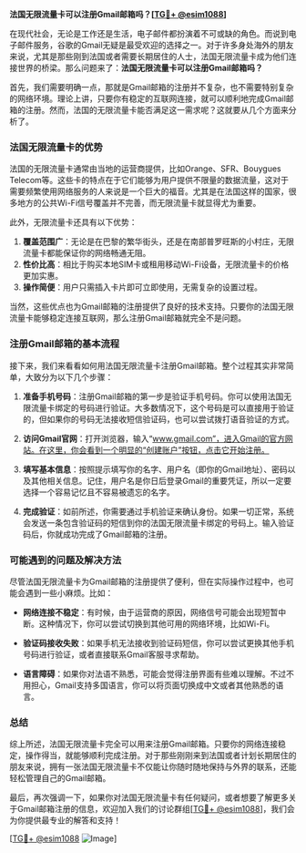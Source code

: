 **法国无限流量卡可以注册Gmail邮箱吗？[[TG💪+ @esim1088](https://t.me/s/esim1088)]**

在现代社会，无论是工作还是生活，电子邮件都扮演着不可或缺的角色。而说到电子邮件服务，谷歌的Gmail无疑是最受欢迎的选择之一。对于许多身处海外的朋友来说，尤其是那些刚到法国或者需要长期居住的人士，法国无限流量卡成为他们连接世界的桥梁。那么问题来了：**法国无限流量卡可以注册Gmail邮箱吗？**

首先，我们需要明确一点，那就是Gmail邮箱的注册并不复杂，也不需要特别复杂的网络环境。理论上讲，只要你有稳定的互联网连接，就可以顺利地完成Gmail邮箱的注册。然而，法国的无限流量卡能否满足这一需求呢？这就要从几个方面来分析了。

### 法国无限流量卡的优势

法国的无限流量卡通常由当地的运营商提供，比如Orange、SFR、Bouygues Telecom等。这些卡的特点在于它们能够为用户提供不限量的数据流量，这对于需要频繁使用网络服务的人来说是一个巨大的福音。尤其是在法国这样的国家，很多地方的公共Wi-Fi信号覆盖并不完善，而无限流量卡就显得尤为重要。

此外，无限流量卡还具有以下优势：

1. **覆盖范围广**：无论是在巴黎的繁华街头，还是在南部普罗旺斯的小村庄，无限流量卡都能保证你的网络畅通无阻。
2. **性价比高**：相比于购买本地SIM卡或租用移动Wi-Fi设备，无限流量卡的价格更加实惠。
3. **操作简便**：用户只需插入卡片即可立即使用，无需复杂的设置过程。

当然，这些优点也为Gmail邮箱的注册提供了良好的技术支持。只要你的法国无限流量卡能够稳定连接互联网，那么注册Gmail邮箱就完全不是问题。

### 注册Gmail邮箱的基本流程

接下来，我们来看看如何用法国无限流量卡注册Gmail邮箱。整个过程其实非常简单，大致分为以下几个步骤：

1. **准备手机号码**：注册Gmail邮箱的第一步是验证手机号码。你可以使用法国无限流量卡绑定的号码进行验证。大多数情况下，这个号码是可以直接用于验证的，但如果你的号码无法接收短信验证码，也可以尝试拨打语音验证的方式。
   
2. **访问Gmail官网**：打开浏览器，输入“www.gmail.com”，进入Gmail的官方网站。在这里，你会看到一个明显的“创建账户”按钮，点击它开始注册。

3. **填写基本信息**：按照提示填写你的名字、用户名（即你的Gmail地址）、密码以及其他相关信息。记住，用户名是你日后登录Gmail的重要凭证，所以一定要选择一个容易记忆且不容易被遗忘的名字。

4. **完成验证**：如前所述，你需要通过手机验证来确认身份。如果一切正常，系统会发送一条包含验证码的短信到你的法国无限流量卡绑定的号码上。输入验证码后，你就成功完成了Gmail邮箱的注册。

### 可能遇到的问题及解决方法

尽管法国无限流量卡为Gmail邮箱的注册提供了便利，但在实际操作过程中，也可能会遇到一些小麻烦。比如：

- **网络连接不稳定**：有时候，由于运营商的原因，网络信号可能会出现短暂中断。这种情况下，你可以尝试切换到其他可用的网络环境，比如Wi-Fi。
  
- **验证码接收失败**：如果手机无法接收到验证码短信，你可以尝试更换其他手机号码进行验证，或者直接联系Gmail客服寻求帮助。

- **语言障碍**：如果你对法语不熟悉，可能会觉得注册界面有些难以理解。不过不用担心，Gmail支持多国语言，你可以将页面切换成中文或者其他熟悉的语言。

### 总结

综上所述，法国无限流量卡完全可以用来注册Gmail邮箱。只要你的网络连接稳定，操作得当，就能够顺利完成注册。对于那些刚刚来到法国或者计划长期居住的朋友来说，拥有一张法国无限流量卡不仅能让你随时随地保持与外界的联系，还能轻松管理自己的Gmail邮箱。

最后，再次强调一下，如果你对法国无限流量卡有任何疑问，或者想要了解更多关于Gmail邮箱注册的信息，欢迎加入我们的讨论群组[[TG💪+ @esim1088](https://t.me/s/esim1088)]，我们会为你提供最专业的解答和支持！

[[TG💪+ @esim1088](https://t.me/s/esim1088) ![Image](https://i.postimg.cc/4NQfJmqS/Snipaste-2025-05-13-00-14-12.png)]